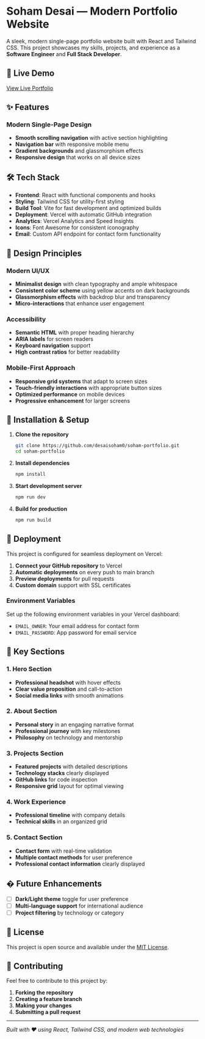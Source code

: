 # Soham Desai — Modern Portfolio Website

A sleek, modern single-page portfolio website built with React and Tailwind CSS. This project showcases my skills, projects, and experience as a **Software Engineer** and **Full Stack Developer**.

## 🚀 Live Demo

[View Live Portfolio](https://sohamdesai.dev/)

## ✨ Features

### Modern Single-Page Design
- **Smooth scrolling navigation** with active section highlighting
- **Navigation bar** with responsive mobile menu
- **Gradient backgrounds** and glassmorphism effects
- **Responsive design** that works on all device sizes

## 🛠️ Tech Stack

- **Frontend**: React with functional components and hooks
- **Styling**: Tailwind CSS for utility-first styling
- **Build Tool**: Vite for fast development and optimized builds
- **Deployment**: Vercel with automatic GitHub integration
- **Analytics**: Vercel Analytics and Speed Insights
- **Icons**: Font Awesome for consistent iconography
- **Email**: Custom API endpoint for contact form functionality

## 🎨 Design Principles

### Modern UI/UX
- **Minimalist design** with clean typography and ample whitespace
- **Consistent color scheme** using yellow accents on dark backgrounds
- **Glassmorphism effects** with backdrop blur and transparency
- **Micro-interactions** that enhance user engagement

### Accessibility
- **Semantic HTML** with proper heading hierarchy
- **ARIA labels** for screen readers
- **Keyboard navigation** support
- **High contrast ratios** for better readability

### Mobile-First Approach
- **Responsive grid systems** that adapt to screen sizes
- **Touch-friendly interactions** with appropriate button sizes
- **Optimized performance** on mobile devices
- **Progressive enhancement** for larger screens

## 🔧 Installation & Setup

1. **Clone the repository**
   ```bash
   git clone https://github.com/desaisoham0/soham-portfolio.git
   cd soham-portfolio
   ```

2. **Install dependencies**
   ```bash
   npm install
   ```

3. **Start development server**
   ```bash
   npm run dev
   ```

4. **Build for production**
   ```bash
   npm run build
   ```

## 🚀 Deployment

This project is configured for seamless deployment on Vercel:

1. **Connect your GitHub repository** to Vercel
2. **Automatic deployments** on every push to main branch
3. **Preview deployments** for pull requests
4. **Custom domain** support with SSL certificates

### Environment Variables
Set up the following environment variables in your Vercel dashboard:
- `EMAIL_OWNER`: Your email address for contact form
- `EMAIL_PASSWORD`: App password for email service

## 🎯 Key Sections

### 1. Hero Section
- **Professional headshot** with hover effects
- **Clear value proposition** and call-to-action
- **Social media links** with smooth animations

### 2. About Section
- **Personal story** in an engaging narrative format
- **Professional journey** with key milestones
- **Philosophy** on technology and mentorship

### 3. Projects Section
- **Featured projects** with detailed descriptions
- **Technology stacks** clearly displayed
- **GitHub links** for code inspection
- **Responsive grid** layout for optimal viewing

### 4. Work Experience
- **Professional timeline** with company details
- **Technical skills** in an organized grid

### 5. Contact Section
- **Contact form** with real-time validation
- **Multiple contact methods** for user preference
- **Professional contact information** clearly displayed

## � Future Enhancements

- [ ] **Dark/Light theme** toggle for user preference
- [ ] **Multi-language support** for international audience
- [ ] **Project filtering** by technology or category

## 📝 License

This project is open source and available under the [MIT License](LICENSE).

## 🤝 Contributing

Feel free to contribute to this project by:
1. **Forking the repository**
2. **Creating a feature branch**
3. **Making your changes**
4. **Submitting a pull request**

---

*Built with ❤️ using React, Tailwind CSS, and modern web technologies*